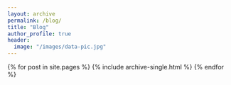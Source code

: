 ```yaml
---
layout: archive
permalink: /blog/
title: "Blog"
author_profile: true
header:
  image: "/images/data-pic.jpg"
---
```


{% for post in site.pages %}
  {% include archive-single.html %}
{% endfor %}
